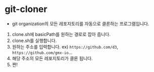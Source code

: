 # git-cloner

- git organization의 모든 레포지토리를 자동으로 클론하는 프로그램입니다.

1. clone.sh에 basicPath를 원하는 경로로 잡아 줍니다.
2. clone.sh를 실행합니다.
3. 원하는 주소를 입력합니다.
   ex) `https://github.com/d3`, `https://github.com/gmx-io`...
4. 해당 주소의 모든 레포지토리가 클론 됩니다.
5. 짠!
